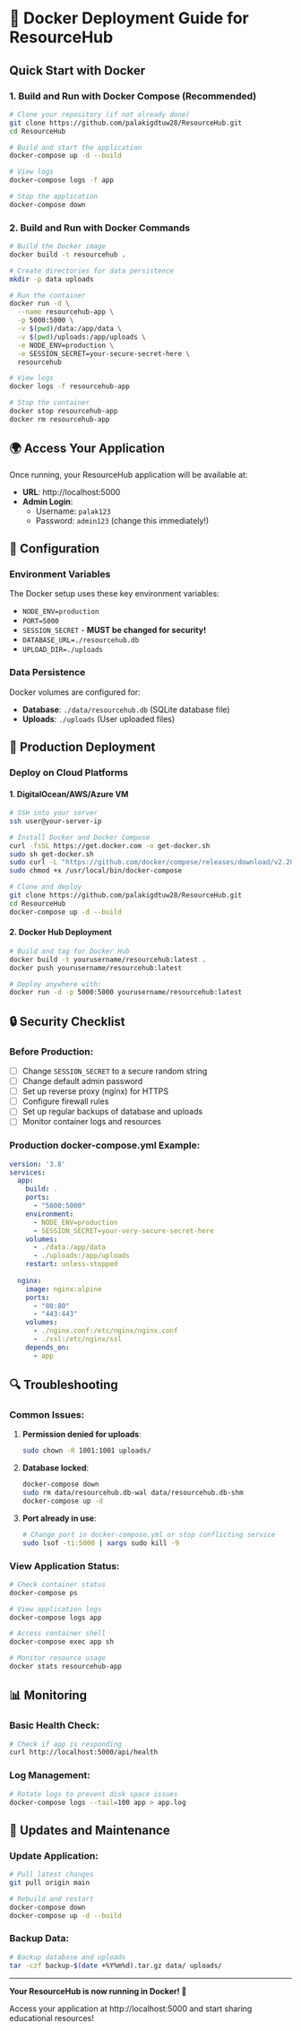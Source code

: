 # 🐳 Docker Deployment Guide for ResourceHub

## Quick Start with Docker

### 1. Build and Run with Docker Compose (Recommended)

```bash
# Clone your repository (if not already done)
git clone https://github.com/palakigdtuw28/ResourceHub.git
cd ResourceHub

# Build and start the application
docker-compose up -d --build

# View logs
docker-compose logs -f app

# Stop the application
docker-compose down
```

### 2. Build and Run with Docker Commands

```bash
# Build the Docker image
docker build -t resourcehub .

# Create directories for data persistence
mkdir -p data uploads

# Run the container
docker run -d \
  --name resourcehub-app \
  -p 5000:5000 \
  -v $(pwd)/data:/app/data \
  -v $(pwd)/uploads:/app/uploads \
  -e NODE_ENV=production \
  -e SESSION_SECRET=your-secure-secret-here \
  resourcehub

# View logs
docker logs -f resourcehub-app

# Stop the container
docker stop resourcehub-app
docker rm resourcehub-app
```

## 🌍 Access Your Application

Once running, your ResourceHub application will be available at:
- **URL**: http://localhost:5000
- **Admin Login**: 
  - Username: `palak123`
  - Password: `admin123` (change this immediately!)

## 🔧 Configuration

### Environment Variables

The Docker setup uses these key environment variables:

- `NODE_ENV=production`
- `PORT=5000`
- `SESSION_SECRET` - **MUST be changed for security!**
- `DATABASE_URL=./resourcehub.db`
- `UPLOAD_DIR=./uploads`

### Data Persistence

Docker volumes are configured for:
- **Database**: `./data/resourcehub.db` (SQLite database file)
- **Uploads**: `./uploads` (User uploaded files)

## 🚀 Production Deployment

### Deploy on Cloud Platforms

#### 1. DigitalOcean/AWS/Azure VM
```bash
# SSH into your server
ssh user@your-server-ip

# Install Docker and Docker Compose
curl -fsSL https://get.docker.com -o get-docker.sh
sudo sh get-docker.sh
sudo curl -L "https://github.com/docker/compose/releases/download/v2.20.0/docker-compose-$(uname -s)-$(uname -m)" -o /usr/local/bin/docker-compose
sudo chmod +x /usr/local/bin/docker-compose

# Clone and deploy
git clone https://github.com/palakigdtuw28/ResourceHub.git
cd ResourceHub
docker-compose up -d --build
```

#### 2. Docker Hub Deployment
```bash
# Build and tag for Docker Hub
docker build -t yourusername/resourcehub:latest .
docker push yourusername/resourcehub:latest

# Deploy anywhere with:
docker run -d -p 5000:5000 yourusername/resourcehub:latest
```

## 🔒 Security Checklist

### Before Production:
- [ ] Change `SESSION_SECRET` to a secure random string
- [ ] Change default admin password
- [ ] Set up reverse proxy (nginx) for HTTPS
- [ ] Configure firewall rules
- [ ] Set up regular backups of database and uploads
- [ ] Monitor container logs and resources

### Production docker-compose.yml Example:
```yaml
version: '3.8'
services:
  app:
    build: .
    ports:
      - "5000:5000"
    environment:
      - NODE_ENV=production
      - SESSION_SECRET=your-very-secure-secret-here
    volumes:
      - ./data:/app/data
      - ./uploads:/app/uploads
    restart: unless-stopped
    
  nginx:
    image: nginx:alpine
    ports:
      - "80:80"
      - "443:443"
    volumes:
      - ./nginx.conf:/etc/nginx/nginx.conf
      - ./ssl:/etc/nginx/ssl
    depends_on:
      - app
```

## 🔍 Troubleshooting

### Common Issues:

1. **Permission denied for uploads**:
   ```bash
   sudo chown -R 1001:1001 uploads/
   ```

2. **Database locked**:
   ```bash
   docker-compose down
   sudo rm data/resourcehub.db-wal data/resourcehub.db-shm
   docker-compose up -d
   ```

3. **Port already in use**:
   ```bash
   # Change port in docker-compose.yml or stop conflicting service
   sudo lsof -ti:5000 | xargs sudo kill -9
   ```

### View Application Status:
```bash
# Check container status
docker-compose ps

# View application logs
docker-compose logs app

# Access container shell
docker-compose exec app sh

# Monitor resource usage
docker stats resourcehub-app
```

## 📊 Monitoring

### Basic Health Check:
```bash
# Check if app is responding
curl http://localhost:5000/api/health
```

### Log Management:
```bash
# Rotate logs to prevent disk space issues
docker-compose logs --tail=100 app > app.log
```

## 🔄 Updates and Maintenance

### Update Application:
```bash
# Pull latest changes
git pull origin main

# Rebuild and restart
docker-compose down
docker-compose up -d --build
```

### Backup Data:
```bash
# Backup database and uploads
tar -czf backup-$(date +%Y%m%d).tar.gz data/ uploads/
```

---

**Your ResourceHub is now running in Docker! 🎉**

Access your application at http://localhost:5000 and start sharing educational resources!